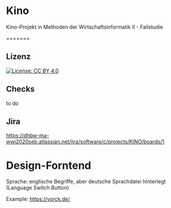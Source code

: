 # Kino
Kino-Projekt in Methoden der Wirtschaftsinformatik II - Fallstudie

=======
## Lizenz
[![License: CC BY 4.0](https://img.shields.io/badge/License-CC%20BY%204.0-lightgrey.svg)](https://creativecommons.org/licenses/by/4.0/)

## Checks
to do

## Jira
https://dhbw-ma-wwi2020seb.atlassian.net/jira/software/c/projects/KINO/boards/1

# Design-Forntend
Sprache: englische Begriffe, aber deutsche Sprachdatei hinterlegt (Language Switch Button)

Example: https://yorck.de/